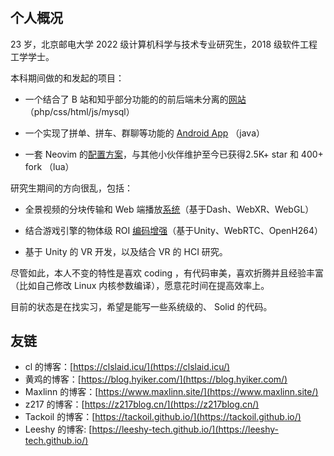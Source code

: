 # 

## 个人概况

23 岁，北京邮电大学 2022 级计算机科学与技术专业研究生，2018 级软件工程工学学士。

本科期间做的和发起的项目：

- 一个结合了 B 站和知乎部分功能的的前后端未分离的[网站](https://github.com/ayamir/CodingYouth2.0)（php/css/html/js/mysql）

- 一个实现了拼单、拼车、群聊等功能的 [Android App](https://github.com/ayamir/DuoDuoPin) （java）

- 一套 Neovim 的[配置方案](https://github.com/ayamir/nvimdots)，与其他小伙伴维护至今已获得2.5K+ star 和 400+ fork （lua）

研究生期间的方向很乱，包括：

- 全景视频的分块传输和 Web 端播放[系统](https://github.com/ayamir/tiled-vr-dash-platform)（基于Dash、WebXR、WebGL）

- 结合游戏引擎的物体级 ROI [编码增强](https://github.com/ayamir/openh264-differentiated-streaming)（基于Unity、WebRTC、OpenH264）

- 基于 Unity 的 VR 开发，以及结合 VR 的 HCI 研究。

尽管如此，本人不变的特性是喜欢 coding ，有代码审美，喜欢折腾并且经验丰富（比如自己修改 Linux 内核参数编译），愿意花时间在提高效率上。

目前的状态是在找实习，希望是能写一些系统级的、 Solid 的代码。

## 友链

- cl 的博客：[https://clslaid.icu/](https://clslaid.icu/)
- 黄鸡的博客：[https://blog.hyiker.com/](https://blog.hyiker.com/)
- Maxlinn 的博客：[https://www.maxlinn.site/](https://www.maxlinn.site/)
- z217 的博客：[https://z217blog.cn/](https://z217blog.cn/)
- Tackoil 的博客：[https://tackoil.github.io/](https://tackoil.github.io/)
- Leeshy 的博客: [https://leeshy-tech.github.io/](https://leeshy-tech.github.io/)

